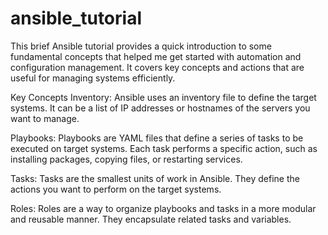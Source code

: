 # ansible_tutorial

This brief Ansible tutorial provides a quick introduction to some fundamental concepts that helped me get started with automation and configuration management. It covers key concepts and actions that are useful for managing systems efficiently.

Key Concepts
Inventory: Ansible uses an inventory file to define the target systems. It can be a list of IP addresses or hostnames of the servers you want to manage.

Playbooks: Playbooks are YAML files that define a series of tasks to be executed on target systems. Each task performs a specific action, such as installing packages, copying files, or restarting services.

Tasks: Tasks are the smallest units of work in Ansible. They define the actions you want to perform on the target systems.

Roles: Roles are a way to organize playbooks and tasks in a more modular and reusable manner. They encapsulate related tasks and variables.
